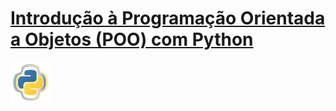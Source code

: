 # [Introdução à Programação Orientada a Objetos (POO) com Python](https://web.dio.me/course/introducao-poo/learning/9aaf0076-a2e6-4d6e-b106-889460797859)

<img src="image.png" width="64" height="64">

